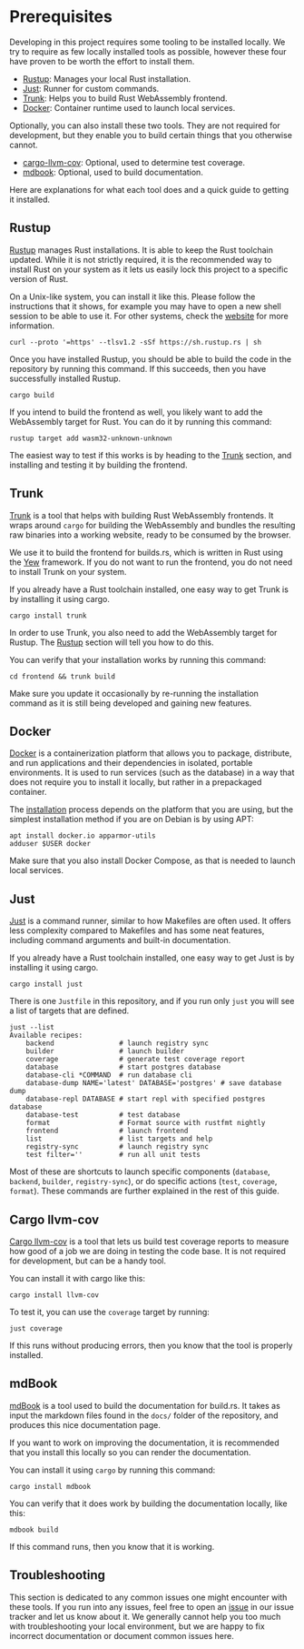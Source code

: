 # Prerequisites

Developing in this project requires some tooling to be installed locally. We
try to require as few locally installed tools as possible, however these four
have proven to be worth the effort to install them.

- [Rustup][rustup]: Manages your local Rust installation.
- [Just][just]: Runner for custom commands.
- [Trunk][trunk]: Helps you to build Rust WebAssembly frontend.
- [Docker][docker]: Container runtime used to launch local services.

Optionally, you can also install these two tools. They are not required for
development, but they enable you to build certain things that you otherwise
cannot.

- [cargo-llvm-cov][cargo-llvm-cov]: Optional, used to determine test coverage.
- [mdbook][mdbook]: Optional, used to build documentation.

Here are explanations for what each tool does and a quick guide to getting it
installed.

## Rustup

[Rustup][rustup] manages Rust installations. It is able to keep the Rust
toolchain updated.  While it is not strictly required, it is the recommended
way to install Rust on your system as it lets us easily lock this project to a
specific version of Rust.

On a Unix-like system, you can install it like this. Please follow the
instructions that it shows, for example you may have to open a new shell
session to be able to use it.  For other systems, check the [website][rustup]
for more information.

```
curl --proto '=https' --tlsv1.2 -sSf https://sh.rustup.rs | sh
```

Once you have installed Rustup, you should be able to build the code in the
repository by running this command.  If this succeeds, then you have
successfully installed Rustup.

```
cargo build
```

If you intend to build the frontend as well, you likely want to add the
WebAssembly target for Rust.  You can do it by running this command:

```
rustup target add wasm32-unknown-unknown
```

The easiest way to test if this works is by heading to the [Trunk](#trunk)
section, and installing and testing it by building the frontend.

## Trunk

[Trunk][trunk] is a tool that helps with building Rust WebAssembly frontends.
It wraps around `cargo` for building the WebAssembly and bundles the resulting
raw binaries into a working website, ready to be consumed by the browser.

We use it to build the frontend for builds.rs, which is written in Rust using
the [Yew][yew] framework. If you do not want to run the frontend, you do not
need to install Trunk on your system.

If you already have a Rust toolchain installed, one easy way to get Trunk is by
installing it using cargo.

```
cargo install trunk
```

In order to use Trunk, you also need to add the WebAssembly target for Rustup.
The [Rustup](#rustup) section will tell you how to do this.

You can verify that your installation works by running this command:

```
cd frontend && trunk build
```

Make sure you update it occasionally by re-running the installation command as
it is still being developed and gaining new features.

## Docker

[Docker][docker] is a containerization platform that allows you to package,
distribute, and run applications and their dependencies in isolated, portable
environments.  It is used to run services (such as the database) in a way that
does not require you to install it locally, but rather in a prepackaged
container.

The [installation](https://docs.docker.com/engine/install) process depends on the
platform that you are using, but the simplest installation method if you are
on Debian is by using APT:

```
apt install docker.io apparmor-utils
adduser $USER docker
```

Make sure that you also install Docker Compose, as that is needed to launch local
services.

## Just

[Just][just] is a command runner, similar to how Makefiles are often used. It
offers less complexity compared to Makefiles and has some neat features,
including command arguments and built-in documentation.

If you already have a Rust toolchain installed, one easy way to get Just is by
installing it using cargo.

```
cargo install just
```

There is one `Justfile` in this repository, and if you run only `just` you will
see a list of targets that are defined.

```
just --list
Available recipes:
    backend                # launch registry sync
    builder                # launch builder
    coverage               # generate test coverage report
    database               # start postgres database
    database-cli *COMMAND  # run database cli
    database-dump NAME='latest' DATABASE='postgres' # save database dump
    database-repl DATABASE # start repl with specified postgres database
    database-test          # test database
    format                 # Format source with rustfmt nightly
    frontend               # launch frontend
    list                   # list targets and help
    registry-sync          # launch registry sync
    test filter=''         # run all unit tests
```

Most of these are shortcuts to launch specific components (`database`,
`backend`, `builder`, `registry-sync`), or do specific actions (`test`,
`coverage`, `format`). These commands are further explained in the rest of
this guide.

## Cargo llvm-cov

[Cargo llvm-cov][cargo-llvm-cov] is a tool that lets us build test coverage reports
to measure how good of a job we are doing in testing the code base. It is not required
for development, but can be a handy tool.

You can install it with cargo like this:

```
cargo install llvm-cov
```

To test it, you can use the `coverage` target by running:

```
just coverage
```

If this runs without producing errors, then you know that the tool is properly installed.

## mdBook

[mdBook][mdbook] is a tool used to build the documentation for build.rs. It
takes as input the markdown files found in the `docs/` folder of the
repository, and produces this nice documentation page.

If you want to work on improving the documentation, it is recommended that you
install this locally so you can render the documentation.

You can install it using `cargo` by running this command:

```
cargo install mdbook
```

You can verify that it does work by building the documentation locally, like
this:

```
mdbook build
```

If this command runs, then you know that it is working.

## Troubleshooting

This section is dedicated to any common issues one might encounter with these
tools.  If you run into any issues, feel free to open an [issue][issues] in our
issue tracker and let us know about it. We generally cannot help you too much
with troubleshooting your local environment, but we are happy to fix incorrect
documentation or document common issues here.

[issues]: https://gitlab.com/buildsrs/buildsrs/-/issues
[docker]: https://docs.docker.com/engine/install/
[rustup]: https://rustup.rs/
[just]: https://github.com/casey/just
[trunk]: https://trunkrs.dev/
[yew]: https://yew.rs/
[cargo-llvm-cov]: https://github.com/taiki-e/cargo-llvm-cov
[mdbook]: https://github.com/rust-lang/mdBook
